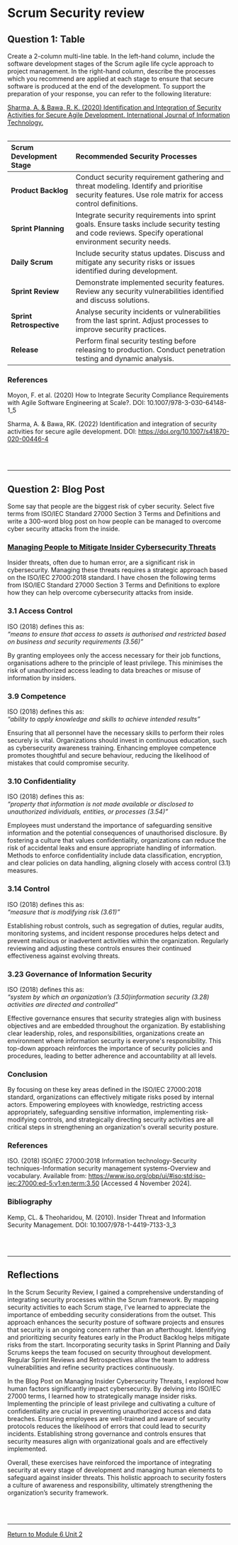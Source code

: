 # Scrum Security review


## Question 1: Table
Create a 2-column multi-line table. In the left-hand column, include the software development stages of the Scrum agile life cycle approach to project management. In the right-hand column, describe the processes which you recommend are applied at each stage to ensure that secure software is produced at the end of the development. To support the preparation of your response, you can refer to the following literature:

[Sharma, A. & Bawa, R. K. (2020) Identification and Integration of Security Activities for Secure Agile Development. International Journal of Information Technology.](SSD_Unit02_Reference.pdf)
<br><br>

| **Scrum Development Stage** | **Recommended Security Processes** |
| :---------------------------- | :----------------------------------- |
| **Product Backlog**         | Conduct security requirement gathering and threat modeling. Identify and prioritise security features. Use role matrix for access control definitions. |
| **Sprint Planning**         | Integrate security requirements into sprint goals. Ensure tasks include security testing and code reviews. Specify operational environment security needs. |
| **Daily Scrum**             | Include security status updates. Discuss and mitigate any security risks or issues identified during development. |
| **Sprint Review**           | Demonstrate implemented security features. Review any security vulnerabilities identified and discuss solutions. |
| **Sprint Retrospective**    | Analyse security incidents or vulnerabilities from the last sprint. Adjust processes to improve security practices. |
| **Release**               | Perform final security testing before releasing to production. Conduct penetration testing and dynamic analysis. |

### References
Moyon, F. et al. (2020) How to Integrate Security Compliance Requirements with Agile Software Engineering at Scale?. DOI: 10.1007/978-3-030-64148-1_5

Sharma, A. & Bawa, RK. (2022) Identification and integration of security activities for secure agile development. DOI: https://doi.org/10.1007/s41870-020-00446-4

<br><br>

---

## Question 2: Blog Post 
Some say that people are the biggest risk of cyber security.
Select five terms from ISO/IEC Standard 27000 Section 3 Terms and Definitions and write a 300-word blog post on how people can be managed to overcome cyber security attacks from the inside.

### [Managing People to Mitigate Insider Cybersecurity Threats](SSD_Unit02_Blog.pdf)

Insider threats, often due to human error, are a significant risk in cybersecurity. Managing these threats requires a strategic approach based on the ISO/IEC 27000:2018 standard. I have chosen the following terms from ISO/IEC Standard 27000 Section 3 Terms and Definitions to explore how they can help overcome cybersecurity attacks from inside.

### 3.1 Access Control
ISO (2018) defines this as: <br>
_“means to ensure that access to assets is authorised and restricted based on business and security requirements (3.56)”_ <br>

By granting employees only the access necessary for their job functions, organisations adhere to the principle of least privilege. This minimises the risk of unauthorized access leading to data breaches or misuse of information by insiders.

### 3.9 Competence
ISO (2018) defines this as: <br>
_“ability to apply knowledge and skills to achieve intended results”_ <br>

Ensuring that all personnel have the necessary skills to perform their roles securely is vital. Organizations should invest in continuous education, such as cybersecurity awareness training. Enhancing employee competence promotes thoughtful and secure behaviour, reducing the likelihood of mistakes that could compromise security.

### 3.10 Confidentiality
ISO (2018) defines this as: <br>
_“property that information is not made available or disclosed to unauthorized individuals, entities, or processes (3.54)”_ <br>

Employees must understand the importance of safeguarding sensitive information and the potential consequences of unauthorised disclosure. By fostering a culture that values confidentiality, organizations can reduce the risk of accidental leaks and ensure appropriate handling of information. Methods to enforce confidentiality include data classification, encryption, and clear policies on data handling, aligning closely with access control (3.1) measures.

### 3.14 Control
ISO (2018) defines this as: <br>
_“measure that is modifying risk (3.61)”_ <br>

Establishing robust controls, such as segregation of duties, regular audits, monitoring systems, and incident response procedures helps detect and prevent malicious or inadvertent activities within the organization. Regularly reviewing and adjusting these controls ensures their continued effectiveness against evolving threats.

### 3.23 Governance of Information Security
ISO (2018) defines this as: <br>
_“system by which an organization’s (3.50)information security (3.28) activities are directed and controlled”_ <br>

Effective governance ensures that security strategies align with business objectives and are embedded throughout the organization. By establishing clear leadership, roles, and responsibilities, organizations create an environment where information security is everyone's responsibility. This top-down approach reinforces the importance of security policies and procedures, leading to better adherence and accountability at all levels.

### Conclusion
By focusing on these key areas defined in the ISO/IEC 27000:2018 standard, organizations can effectively mitigate risks posed by internal actors. Empowering employees with knowledge, restricting access appropriately, safeguarding sensitive information, implementing risk-modifying controls, and strategically directing security activities are all critical steps in strengthening an organization's overall security posture.

### References
ISO. (2018) ISO/IEC 27000:2018 Information technology-Security techniques-Information security management systems-Overview and vocabulary. Available from: https://www.iso.org/obp/ui/#iso:std:iso-iec:27000:ed-5:v1:en:term:3.50 [Accessed 4 November 2024].

### Bibliography
Kemp, CL. & Theoharidou, M. (2010). Insider Threat and Information Security Management. DOI: 10.1007/978-1-4419-7133-3_3

<br><br>

---


## Reflections
In the Scrum Security Review, I gained a comprehensive understanding of integrating security processes within the Scrum framework. By mapping security activities to each Scrum stage, I've learned to appreciate the importance of embedding security considerations from the outset. This approach enhances the security posture of software projects and ensures that security is an ongoing concern rather than an afterthought. Identifying and prioritizing security features early in the Product Backlog helps mitigate risks from the start. Incorporating security tasks in Sprint Planning and Daily Scrums keeps the team focused on security throughout development. Regular Sprint Reviews and Retrospectives allow the team to address vulnerabilities and refine security practices continuously.

In the Blog Post on Managing Insider Cybersecurity Threats, I explored how human factors significantly impact cybersecurity. By delving into ISO/IEC 27000 terms, I learned how to strategically manage insider risks. Implementing the principle of least privilege and cultivating a culture of confidentiality are crucial in preventing unauthorized access and data breaches. Ensuring employees are well-trained and aware of security protocols reduces the likelihood of errors that could lead to security incidents. Establishing strong governance and controls ensures that security measures align with organizational goals and are effectively implemented.

Overall, these exercises have reinforced the importance of integrating security at every stage of development and managing human elements to safeguard against insider threats. This holistic approach to security fosters a culture of awareness and responsibility, ultimately strengthening the organization’s security framework.

<br><br>

---

[Return to Module 6 Unit 2](SSD_Unit02.md)
